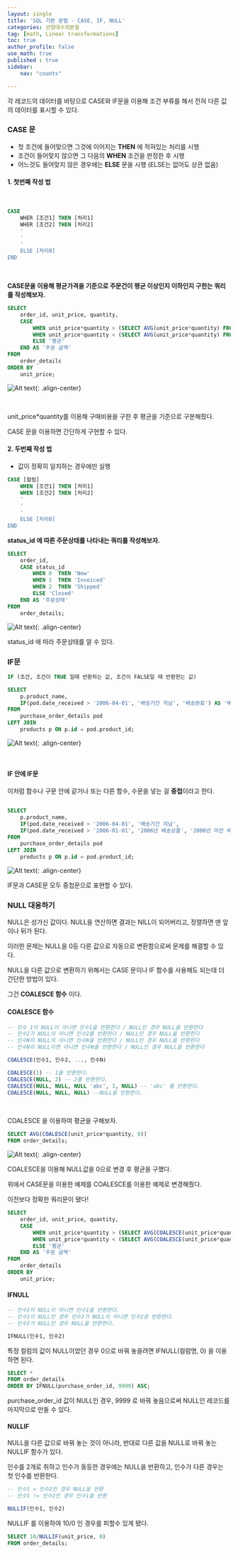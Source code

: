 ```yaml
---
layout: single
title: 'SQL 기본 문법 - CASE, IF, NULL'
categories: 선형대수의본질
tag: [math, Linear transformations]
toc: true 
author_profile: false
use_math: true
published : true
sidebar:
    nav: "counts"

---
```


각 레코드의 데이터를 바탕으로 CASE와 IF문을 이용해 조건 부류를 해서 전혀 다른 값의 데이터를 표시할 수 있다. 

### CASE 문                

- 첫 조건에 들어맞으면 그것에 이어지는 **THEN** 에 적혀있는 처리를 시행
- 조건이 들어맞지 않으면 그 다음의 **WHEN** 조건을 판정한 후 시행
- 어느것도 들어맞지 않은 경우에는 **ELSE** 문을 시행 (ELSE는 없어도 상관 없음)

#### 1. 첫번째 작성 법

<br>

```sql
CASE
    WHER [조건1] THEN [처리1]
    WHER [조건2] THEN [처리2]
    '
    '
    '
    ELSE [처리0]
END
```

<br>

**CASE문을 이용해 평균가격을 기준으로 주문건이 평균 이상인지 이하인지 구한는 쿼리를 작성해보자.**

```sql
SELECT 
    order_id, unit_price, quantity, 
    CASE 
        WHEN unit_price*quantity > (SELECT AVG(unit_price*quantity) FROM order_details) THEN '평균 초과'
        WHEN unit_price*quantity < (SELECT AVG(unit_price*quantity) FROM order_details) THEN '평균 이하'
        ELSE '평균'
    END AS '주문 금액'
FROM 
    order_details
ORDER BY 
    unit_price;

```

![Alt text]({{site.url}}\images\2023-12-12-SQL3\avg_price.png){: .align-center}

<br>

unit_price*quantity를 이용해 구매비용을 구한 후 평균을 기준으로 구분해줬다.

CASE 문을 이용하면 간단하게 구현할 수 있다.

#### 2. 두번째 작성 법

- 값이 정확히 일치하는 경우에만 실행

```sql
CASE [컬럼]
    WHEN [조건1] THEN [처리1]
    WHEN [조건2] THEN [처리2]
    '
    '
    '
    ELSE [처리0]
END
```

**status_id 에 따른 주문상태를 나타내는 쿼리를 작성해보자.**

```sql
SELECT 
    order_id, 
    CASE status_id
        WHEN 0  THEN 'New'
        WHEN 1  THEN 'Invoiced'
        WHEN 2  THEN 'Shipped'
        ELSE 'Closed'
    END AS '주문상태'
FROM 
    order_details;

```

![Alt text]({{site.url}}\images\2023-12-12-SQL3\case2.png){: .align-center}

status_id 에 따라 주문상태를 알 수 있다.

### IF문

```sql
IF (조건, 조건이 TRUE 일때 반환하는 값, 조건이 FALSE일 때 반환한는 값)
```
```sql
SELECT
    p.product_name,
    IF(pod.date_received > '2006-04-01', '배송기간 지남', '배송완료') AS '배송상태'
FROM
    purchase_order_details pod
LEFT JOIN
    products p ON p.id = pod.product_id;
```

![Alt text]({{site.url}}\images\2023-12-12-SQL3\if.png){: .align-center}

<br>

#### IF 안에 IF문 

이처럼 함수나 구문 안에 같거나 또는 다른 함수, 수문을 넣는 걸 **중첩**이라고 한다. 

```sql

SELECT
    p.product_name,
    IF(pod.date_received > '2006-04-01', '배송기간 지남', 
    IF(pod.date_received > '2006-01-01', '2006년 배송상품', '2006년 미만 배송상품')) AS '배송상태'
FROM
    purchase_order_details pod
LEFT JOIN
    products p ON p.id = pod.product_id;


```

![Alt text]({{site.url}}\images\2023-12-12-SQL3\nest.png){: .align-center}

IF문과 CASE문 모두 중첩문으로 표현할 수 있다.

### NULL 대응하기

NULL은 성가신 값이다. NULL을 연산하면 결과는 NILL이 되어버리고, 정렬하면 맨 앞이나 뒤가 된다.

이러한 문제는 NULL을 0등 다른 값으로 자동으로 변환함으로써 문제를 해결할 수 있다.

NULL을 다른 값으로 변환하기 위해서는 CASE 문이나 IF 함수를 사용해도 되는데 더 간단한 방법이 있다.

그건 **COALESCE 함수** 이다.

#### COALESCE 함수

```sql
-- 인수 1이 NULL이 아니면 인수1을 반환한다 / NULL인 경우 NULL을 반환한다 
-- 인수2가 NULL이 아니면 인수2를 반환한다 / NULL인 경우 NULL을 반환한다 
-- 인수N이 NULL이 아니면 인수N을 반환한다 / NULL인 경우 NULL을 반환한다 
-- 인수N이 NULL이면 아니면 인수N을 반환한다 / NULL인 경우 NULL을 반환한다 

COALESCE(인수1, 인수2, ..., 인수N)

```

```sql
COALESCE(1) -- 1을 반환한다.
COALESCE(NULL, 2) -- 2를 반환한다.
COALESCE(NULL, NULL, NULL 'abc', 3, NULL) -- 'abc' 를 반환한다.
COALESCE(NULL, NULL, NULL) --NULL을 반환한다.  
```

<br>

COALESCE 을 이용하여 평균을 구해보자.

```sql
SELECT AVG(COALESCE(unit_price*quantity, 0))
FROM order_details;
```
![Alt text]({{site.url}}\images\2023-12-12-SQL3\coalesce.png){: .align-center}

COALESCE을 이용해 NULL값을 0으로 변경 후 평균을 구했다. 

위에서 CASE문을 이용한 예제를 COALESCE를 이용한 예제로 변경해줬다.

이전보다 정확한 쿼리문이 됐다!

```sql
SELECT 
    order_id, unit_price, quantity, 
    CASE 
        WHEN unit_price*quantity > (SELECT AVG(COALESCE(unit_price*quantity, 0)) FROM order_details) THEN '평균 초과'
        WHEN unit_price*quantity < (SELECT AVG(COALESCE(unit_price*quantity, 0)) FROM order_details) THEN '평균 이하'
        ELSE '평균'
    END AS '주문 금액'
FROM 
    order_details
ORDER BY 
    unit_price;

```

#### IFNULL

```sql
-- 인수1이 NULL이 아니면 인수1을 반환한다.
-- 인수1이 NULL인 경우 인수2가 NULL이 아니면 인수2응 반환한다.
-- 인수2가 NULL인 경우 NULL을 반환한다.

IFNULL(인수1, 인수2) 

```

특정 컬럼의 값이 NULL이었던 경우 0으로 바꿔 놓을려면 IFNULL(컬럼명, 0) 을 이용하면 된다. 

```sql
SELECT *
FROM order_details
ORDER BY IFNULL(purchase_order_id, 9999) ASC;
```

purchase_order_id 값이 NULL인 경우, 9999 로 바꿔 놓음으로써 NULL인 레코드를 마지막으로 만들 수 있다.

#### NULLIF 
NULL을 다른 값으로 바꿔 놓는 것이 아니라, 반대로 다른 값을 NULL로 바꿔 놓는 NULLIF 함수가 있다. 

인수를 2개로 취하고 인수가 동등한 경우에는 NULL을 반환하고, 인수가 다른 경우는 첫 인수를 반환한다. 

```sql
-- 인수1 = 인수2인 경우 NULL을 반환
-- 인수1 != 인수2인 경우 인수1을 반환

NULLIF(인수1, 인수2)
```

NULLIF 를 이용하여 10/0 인 경우를 피할수 있게 됐다. 

```sql
SELECT 10/NULLIF(unit_price, 0)
FROM order_details;
```

